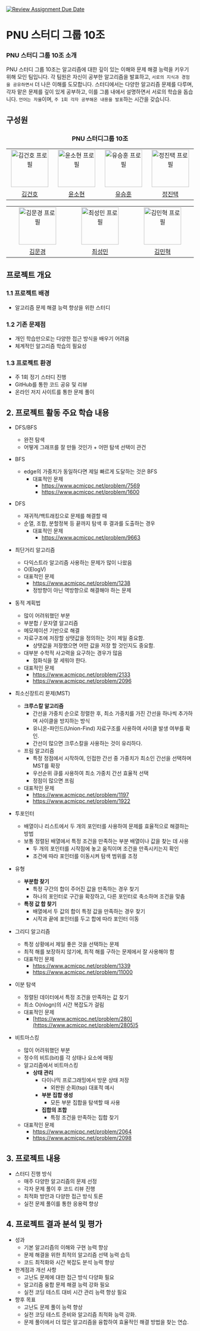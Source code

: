 [![Review Assignment Due Date](https://classroom.github.com/assets/deadline-readme-button-22041afd0340ce965d47ae6ef1cefeee28c7c493a6346c4f15d667ab976d596c.svg)](https://classroom.github.com/a/T3QcP9pQ)


# PNU 스터디 그룹 10조

### PNU 스터디 그룹 10조 소개
PNU 스터디 그룹 10조는 알고리즘에 대한 깊이 있는 이해와 문제 해결 능력을 키우기 위해 모인 팀입니다. 각 팀원은 자신이 공부한 알고리즘을 발표하고, `서로의 지식과 경험을 공유하면서` 더 나은 이해를 도모합니다. 스터디에서는 다양한 알고리즘 문제를 다루며, 각자 맡은 문제를 깊이 있게 공부하고, 이를 그룹 내에서 설명하면서 서로의 학습을 돕습니다. `언어는 자율`이며, `주 1회 각자 공부해온 내용을 발표`하는 시간을 갖습니다.

## 구성원
<h3 align="center"> PNU 스터디그룹 10조</h3>
<div align="center">
<table align="center">
  <tr>
    <td align="center" width="200px">
      <a href="https://github.com/amm0124" target="_blank">
        <img src="https://avatars.githubusercontent.com/u/108533909?v=4" width="100px" alt="김건호 프로필" />
      </a>
    </td>
    <td align="center" width="200px">
      <a href="https://github.com/YunSoHyeon" target="_blank">
        <img src="https://avatars.githubusercontent.com/u/138580105?v=4" width="100px" alt="윤소현 프로필" />
      </a>
    </td>
    <td align="center" width="200px">
      <a href="https://github.com/hunsy9" target="_blank">
        <img src="https://avatars.githubusercontent.com/u/101303791?v=4" width="100px" alt="유승훈 프로필" />
      </a>
    </td>
    <td align="center" width="200px">
      <a href="https://github.com/jjt4515" target="_blank">
        <img src="https://avatars.githubusercontent.com/u/87135698?v=4" width="100px" alt="정진택 프로필" />
      </a>
    </td>
  </tr>
  <tr>
    <td align="center">
      <a href="https://github.com/amm0124" target="_blank">김건호</a>
    </td>
    <td align="center">
      <a href="https://github.com/canyos" target="_blank">윤소현</a>
    </td>
    <td align="center">
      <a href="https://github.com/stopmin" target="_blank">유승훈</a>
    </td>
    <td align="center">
      <a href="https://github.com/jjt4515" target="_blank">정진택</a>
    </td>
  </tr>
</table>
</div>
<div align="center">
<table align="center">
  <tr>
    <td align="center" width="200px">
      <a href="https://github.com/mun-kyeong" target="_blank">
        <img src="https://avatars.githubusercontent.com/u/96461334?s=60&v=4" width="100px" alt="김문경 프로필" />
      </a>
    </td>
    <td align="center" width="200px">
      <a href="https://github.com/Csenongmin" target="_blank">
        <img src="https://avatars.githubusercontent.com/u/79391407?s=60&v=4" width="100px" alt="최성민 프로필" />
      </a>
    </td>
    <td align="center" width="200px">
      <a href="https://github.com/kyleidea1" target="_blank">
        <img src="https://avatars.githubusercontent.com/u/99781357?s=60&v=4" width="100px" alt="김민혁 프로필" />
      </a>
    </td>
  </tr>
  <tr>
    <td align="center">
      <a href="https://github.com/amm0124" target="_blank">김문경</a>
    </td>
    <td align="center">
      <a href="https://github.com/canyos" target="_blank">최성민</a>
    </td>
    <td align="center">
      <a href="https://github.com/stopmin" target="_blank">김민혁</a>
    </td>
  </tr>
</table>
</div>


## 프로젝트 개요

### 1.1 프로젝트 배경

- 알고리즘 문제 해결 능력 향상을 위한 스터디 

### 1.2 기존 문제점

- 개인 학습만으로는 다양한 접근 방식을 배우기 어려움
- 체계적인 알고리즘 학습의 필요성

### 1.3 프로젝트 환경

- 주 1회 정기 스터디 진행
- GitHub를 통한 코드 공유 및 리뷰
- 온라인 저지 사이트를 통한 문제 풀이


## 2. 프로젝트 활동 주요 학습 내용

- DFS/BFS
    - 완전 탐색
    - 어떻게 그래프를 잘 만들 것인가 + 어떤 탐색 선택이 관건
- BFS
    - edge의 가중치가 동일하다면 제일 빠르게 도달하는 것은 BFS
        - 대표적인 문제
            - https://www.acmicpc.net/problem/7569
            - https://www.acmicpc.net/problem/1600
- DFS
    - 재귀적/백트래킹으로 문제를 해결할 때
    - 순열, 조합, 분할정복 등 끝까지 탐색 후 결과를 도출하는 경우
        - 대표적인 문제
            - https://www.acmicpc.net/problem/9663
    
- 최단거리 알고리즘
    - 다익스트라 알고리즘 사용하는 문제가 많이 나왔음
    - O(ElogV)
    - 대표적인 문제
        - https://www.acmicpc.net/problem/1238
        - 정방향이 아닌 역방향으로 해결해야 하는 문제
    
- 동적 계획법
    - 많이 어려워했던 부분
    - 부분합 / 문자열 알고리즘
    - 메모제이션 기반으로 해결
    - 자료구조에 저장할 상탯값을 정의하는 것이 제일 중요함.
        - 상탯값을 저장했으면 어떤 값을 저장 할 것인지도 중요함.
    - 대부분 수학적 사고력을 요구하는 경우가 많음
        - 점화식을 잘 세워야 한다.
    - 대표적인 문제
        - https://www.acmicpc.net/problem/2133
        - https://www.acmicpc.net/problem/2096

- 최소신장트리 문제(MST)
    - **크루스칼 알고리즘**
        - 간선을 가중치 순으로 정렬한 후, 최소 가중치를 가진 간선을 하나씩 추가하며 사이클을 방지하는 방식
        - 유니온-파인드(Union-Find) 자료구조를 사용하여 사이클 발생 여부를 확인.
        - 간선이 많으면 크루스칼을 사용하는 것이 유리하다.
    - 프림 알고리즘
        - 특정 정점에서 시작하여, 인접한 간선 중 가중치가 최소인 간선을 선택하며 MST를 확장
        - 우선순위 큐를 사용하여 최소 가중치 간선 효율적 선택
        - 정점이 많으면 프림
    - 대표적인 문제
        - https://www.acmicpc.net/problem/1197
        - https://www.acmicpc.net/problem/1922

- 투포인터
    - 배열이나 리스트에서 두 개의 포인터를 사용하여 문제를 효율적으로 해결하는 방법
    - 보통 정렬된 배열에서 특정 조건을 만족하는 부분 배열이나 값을 찾는 데 사용
        - 두 개의 포인터를 시작점에 놓고 움직이며 조건을 만족시키는지 확인
        - 조건에 따라 포인터를 이동시켜 탐색 범위를 조정
- 유형
    - **부분합 찾기**
        - 특정 구간의 합이 주어진 값을 만족하는 경우 찾기
        - 하나의 포인터로 구간을 확장하고, 다른 포인터로 축소하며 조건을 맞춤
    - **특정 값 합 찾기**
        - 배열에서 두 값의 합이 특정 값을 만족하는 경우 찾기
        - 시작과 끝에 포인터를 두고 합에 따라 포인터 이동

- 그리디 알고리즘
    - 특정 상황에서 제일 좋은 것을 선택하는 문제
    - 최적 해를 보장하지 않기에, 최적 해를 구하는 문제에서 잘 사용해야 함
    - 대표적인 문제
        - https://www.acmicpc.net/problem/1339
        - https://www.acmicpc.net/problem/11000

- 이분 탐색
    - 정렬된 데이터에서 특정 조건을 만족하는 값 찾기
    - 최소 O(nlogn)의 시간 복잡도가 걸림
    - 대표적인 문제
        - [https://www.acmicpc.net/problem/280](https://www.acmicpc.net/problem/2805)5

- 비트마스킹
    - 많이 어려워했던 부분
    - 정수의 비트(bit)를 각 상태나 요소에 매핑
    - 알고리즘에서 비트마스킹
        - **상태 관리**
            - 다이나믹 프로그래밍에서 방문 상태 저장
                - 외판원 순회(tsp) 대표적 예시
            - **부분 집합 생성**
                - 모든 부분 집합을 탐색할 때 사용
            - **집합의 조합**
                - 특정 조건을 만족하는 집합 찾기
    - 대표적인 문제
        - https://www.acmicpc.net/problem/2064
        - https://www.acmicpc.net/problem/2098



## 3. 프로젝트 내용

- 스터디 진행 방식
    - 매주 다양한 알고리즘의 문제 선정
    - 각자 문제 풀이 후 코드 리뷰 진행
    - 최적화 방안과 다양한 접근 방식 토론
    - 실전 문제 풀이를 통한 응용력 향상



## 4. 프로젝트 결과 분석 및 평가

- 성과
    - 기본 알고리즘의 이해와 구현 능력 향상
    - 문제 해결을 위한 최적의 알고리즘 선택 능력 습득
    - 코드 최적화와 시간 복잡도 분석 능력 향상
- 한계점과 개선 사항
    - 고난도 문제에 대한 접근 방식 다양화 필요
    - 알고리즘 융합 문제 해결 능력 강화 필요
    - 실전 코딩 테스트 대비 시간 관리 능력 향상 필요
- 향후 목표
    - 고난도 문제 풀이 능력 향상
    - 실전 코딩 테스트 준비와 알고리즘 최적화 능력 강화.
    - 문제 풀이에서 더 많은 알고리즘을 융합하여 효율적인 해결 방법을 찾는
    연습.










